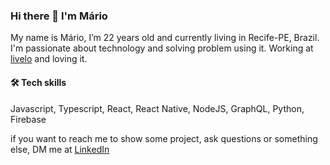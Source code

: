 ### Hi there 👋 I'm Mário

My name is Mário, I’m 22 years old and currently living in Recife-PE, Brazil. I'm passionate about technology and solving problem using it. Working at [livelo](https://www.livelo.com.br/?gclid=Cj0KCQiApb2bBhDYARIsAChHC9t0Y7y-PnOTlcS3vS1YE3ShRkV3Gid1_lwEGwDcCDas5ebA5f-6cpwaAnbLEALw_wcB) and loving it.

#### 🛠 Tech skills
Javascript, Typescript, React, React Native, NodeJS, GraphQL, Python, Firebase


if you want to reach me to show some project, ask questions or something else, DM me at [LinkedIn](https://www.linkedin.com/in/mariommendonca/)
